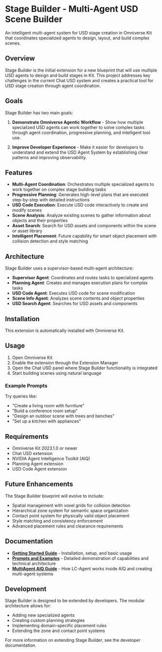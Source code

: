 # Stage Builder - Multi-Agent USD Scene Builder

An intelligent multi-agent system for USD stage creation in Omniverse Kit that coordinates specialized agents to design, layout, and build complex scenes.

## Overview

Stage Builder is the initial extension for a new blueprint that will use multiple USD agents to design and build stages in Kit. This project addresses key challenges in the current Chat USD system and creates a practical tool for USD stage creation through agent coordination.

## Goals

Stage Builder has two main goals:

1. **Demonstrate Omniverse Agentic Workflow** - Show how multiple specialized USD agents can work together to solve complex tasks through agent coordination, progressive planning, and intelligent tool use.

2. **Improve Developer Experience** - Make it easier for developers to understand and extend the USD Agent System by establishing clear patterns and improving observability.

## Features

- **Multi-Agent Coordination**: Orchestrates multiple specialized agents to work together on complex stage building tasks
- **Progressive Planning**: Generates high-level plans that are executed step-by-step with detailed instructions
- **USD Code Execution**: Execute USD code interactively to create and modify scenes
- **Scene Analysis**: Analyze existing scenes to gather information about objects and their properties
- **Asset Search**: Search for USD assets and components within the scene or asset library
- **Intelligent Placement**: Future capability for smart object placement with collision detection and style matching

## Architecture

Stage Builder uses a supervisor-based multi-agent architecture:

- **Supervisor Agent**: Coordinates and routes tasks to specialized agents
- **Planning Agent**: Creates and manages execution plans for complex tasks
- **USD Code Agent**: Executes USD code for scene modification
- **Scene Info Agent**: Analyzes scene contents and object properties
- **USD Search Agent**: Searches for USD assets and components

## Installation

This extension is automatically installed with Omniverse Kit.

## Usage

1. Open Omniverse Kit
2. Enable the extension through the Extension Manager
3. Open the Chat USD panel where Stage Builder functionality is integrated
4. Start building scenes using natural language

### Example Prompts

Try queries like:
- "Create a living room with furniture"
- "Build a conference room setup"
- "Design an outdoor scene with trees and benches"
- "Set up a kitchen with appliances"

## Requirements

- Omniverse Kit 2023.1.0 or newer
- Chat USD extension
- NVIDIA Agent Intelligence Toolkit (AIQ)
- Planning Agent extension
- USD Code Agent extension

## Future Enhancements

The Stage Builder blueprint will evolve to include:

- Spatial management with voxel grids for collision detection
- Hierarchical zone system for semantic space organization
- Contact point system for physically valid object placement
- Style matching and consistency enforcement
- Advanced placement rules and clearance requirements

## Documentation

- **[Getting Started Guide](GETTING_STARTED.md)** - Installation, setup, and basic usage
- **[Prompts and Examples](PROMPTS.md)** - Detailed demonstration of capabilities and technical architecture
- **[MultiAgent AIQ Guide](MULTIAGENT_AIQ_GUIDE.md)** - How LC-Agent works inside AIQ and creating multi-agent systems

## Development

Stage Builder is designed to be extended by developers. The modular architecture allows for:

- Adding new specialized agents
- Creating custom planning strategies
- Implementing domain-specific placement rules
- Extending the zone and contact point systems

For more information on extending Stage Builder, see the developer documentation.
